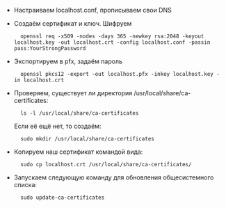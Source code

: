 
-  Настраиваем localhost.conf, прописываем свои DNS

- Создаём сертификат и ключ. Шифруем
    
        openssl req -x509 -nodes -days 365 -newkey rsa:2048 -keyout localhost.key -out localhost.crt -config localhost.conf -passin pass:YourStrongPassword

- Экспортируем в pfx, задаём пароль

        openssl pkcs12 -export -out localhost.pfx -inkey localhost.key -in localhost.crt

- Проверяем, существует ли директория /usr/local/share/ca-certificates:

        ls -l /usr/local/share/ca-certificates

    Если её ещё нет, то создаём:

        sudo mkdir /usr/local/share/ca-certificates
        
- Копируем наш сертификат командой вида:

        sudo cp localhost.crt /usr/local/share/ca-certificates/

- Запускаем следующую команду для обновления общесистемного списка:

        sudo update-ca-certificates